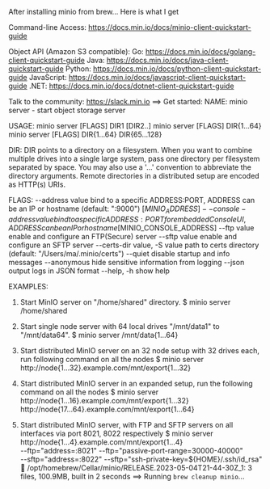 
After installing minio from brew...  Here is what I get

Command-line Access: https://docs.min.io/docs/minio-client-quickstart-guide

Object API (Amazon S3 compatible):
   Go:         https://docs.min.io/docs/golang-client-quickstart-guide
   Java:       https://docs.min.io/docs/java-client-quickstart-guide
   Python:     https://docs.min.io/docs/python-client-quickstart-guide
   JavaScript: https://docs.min.io/docs/javascript-client-quickstart-guide
   .NET:       https://docs.min.io/docs/dotnet-client-quickstart-guide

Talk to the community: https://slack.min.io
==> Get started:
NAME:
  minio server - start object storage server

USAGE:
  minio server [FLAGS] DIR1 [DIR2..]
  minio server [FLAGS] DIR{1...64}
  minio server [FLAGS] DIR{1...64} DIR{65...128}

DIR:
  DIR points to a directory on a filesystem. When you want to combine
  multiple drives into a single large system, pass one directory per
  filesystem separated by space. You may also use a '...' convention
  to abbreviate the directory arguments. Remote directories in a
  distributed setup are encoded as HTTP(s) URIs.

FLAGS:
  --address value              bind to a specific ADDRESS:PORT, ADDRESS can be an IP or hostname (default: ":9000") [$MINIO_ADDRESS]
  --console-address value      bind to a specific ADDRESS:PORT for embedded Console UI, ADDRESS can be an IP or hostname [$MINIO_CONSOLE_ADDRESS]
  --ftp value                  enable and configure an FTP(Secure) server
  --sftp value                 enable and configure an SFTP server
  --certs-dir value, -S value  path to certs directory (default: "/Users/ma/.minio/certs")
  --quiet                      disable startup and info messages
  --anonymous                  hide sensitive information from logging
  --json                       output logs in JSON format
  --help, -h                   show help

EXAMPLES:
  1. Start MinIO server on "/home/shared" directory.
     $ minio server /home/shared

  2. Start single node server with 64 local drives "/mnt/data1" to "/mnt/data64".
     $ minio server /mnt/data{1...64}

  3. Start distributed MinIO server on an 32 node setup with 32 drives each, run following command on all the nodes
     $ minio server http://node{1...32}.example.com/mnt/export{1...32}

  4. Start distributed MinIO server in an expanded setup, run the following command on all the nodes
     $ minio server http://node{1...16}.example.com/mnt/export{1...32} \
            http://node{17...64}.example.com/mnt/export{1...64}

  5. Start distributed MinIO server, with FTP and SFTP servers on all interfaces via port 8021, 8022 respectively
     $ minio server http://node{1...4}.example.com/mnt/export{1...4} \
           --ftp="address=:8021" --ftp="passive-port-range=30000-40000" \
           --sftp="address=:8022" --sftp="ssh-private-key=${HOME}/.ssh/id_rsa"
🍺  /opt/homebrew/Cellar/minio/RELEASE.2023-05-04T21-44-30Z_1: 3 files, 100.9MB, built in 2 seconds
==> Running `brew cleanup minio`...
